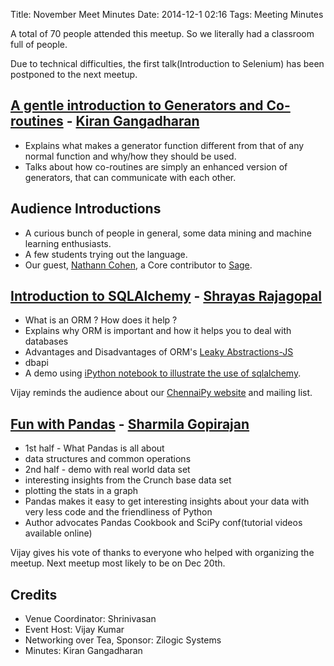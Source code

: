 Title: November Meet Minutes
Date: 2014-12-1 02:16
Tags: Meeting Minutes

A total of 70 people attended this meetup. So we literally had a
classroom full of people.

Due to technical difficulties, the first talk(Introduction to
Selenium) has been postponed to the next meetup.

## [A gentle introduction to Generators and Co-routines](https://speakerdeck.com/kirang89/a-gentle-introduction-to-generators-and-coroutines) - [Kiran Gangadharan](http://kirang.in/)

- Explains what makes a generator function different from that of any
  normal function and why/how they should be used.
- Talks about how co-routines are simply an enhanced version of
  generators, that can communicate with each other.

## Audience Introductions

- A curious bunch of people in general, some data mining and machine learning
  enthusiasts.
- A few students trying out the language.
- Our guest, [Nathann Cohen](http://www.steinertriples.fr/ncohen/tut/Graphs/), a Core contributor to [Sage](http://www.sagemath.org/).

## [Introduction to SQLAlchemy](https://speakerdeck.com/shrayasr/introduction-to-sqlalchemy-orms) - [Shrayas Rajagopal](https://github.com/shrayasr)

- What is an ORM ? How does it help ?
- Explains why ORM is important and how it helps you to deal with
  databases
- Advantages and Disadvantages of ORM's [Leaky Abstractions-JS](http://www.joelonsoftware.com/articles/LeakyAbstractions.html)
- dbapi
- A demo using [iPython notebook to illustrate the use of sqlalchemy](http://nbviewer.ipython.org/github/shrayasr/talks/blob/master/sqlalchemy-orms-chennaipy-nov2014/Demo.ipynb).

Vijay reminds the audience about our [ChennaiPy website](http://chennaipy.org) and
mailing list.

## [Fun with Pandas](http://nbviewer.ipython.org/github/sharmi/crunchbase_analysis/tree/master/) - [Sharmila Gopirajan](http://www.minvolai.com/blog/)

- 1st half - What Pandas is all about
- data structures and common operations
- 2nd half - demo with real world data set
- interesting insights from the Crunch base data set
- plotting the stats in a graph
- Pandas makes it easy to get interesting insights about your data
  with very less code and the friendliness of Python
- Author advocates Pandas Cookbook and SciPy conf(tutorial videos
  available online)

Vijay gives his vote of thanks to everyone who helped with
organizing the meetup. Next meetup most likely to be on Dec 20th.


## Credits

  * Venue Coordinator: Shrinivasan 
  * Event Host: Vijay Kumar
  * Networking over Tea, Sponsor: Zilogic Systems
  * Minutes: Kiran Gangadharan
